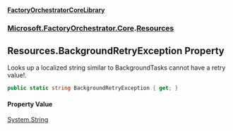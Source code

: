 #### [FactoryOrchestratorCoreLibrary](./FactoryOrchestratorCoreLibrary.md 'FactoryOrchestratorCoreLibrary')
### [Microsoft.FactoryOrchestrator.Core](./Microsoft-FactoryOrchestrator-Core.md 'Microsoft.FactoryOrchestrator.Core').[Resources](./Microsoft-FactoryOrchestrator-Core-Resources.md 'Microsoft.FactoryOrchestrator.Core.Resources')
## Resources.BackgroundRetryException Property
Looks up a localized string similar to BackgroundTasks cannot have a retry value!.  
```csharp
public static string BackgroundRetryException { get; }
```
#### Property Value
[System.String](https://docs.microsoft.com/en-us/dotnet/api/System.String 'System.String')  
